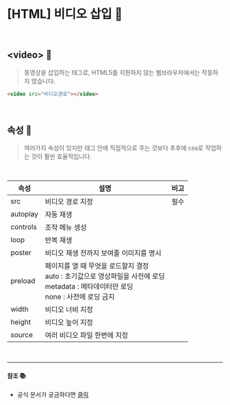 # [HTML] 비디오 삽입 📝

<br />

## **\<video> 💭**

> 동영상을 삽입하는 태그로, HTML5를 지원하지 않는 웹브라우저에서는 작동하지 않습니다.

```html
<video src="비디오경로"></video>
```

<br />

## **속성 💭**

> 여러가지 속성이 있지만 태그 안에 직접적으로 주는 것보다 추후에 css로 작업하는 것이 훨씬 효율적입니다.

<br />

| 속성     | 설명                                                                                                                                              | 비고 |
| -------- | ------------------------------------------------------------------------------------------------------------------------------------------------- | ---- |
| src      | 비디오 경로 지정                                                                                                                                  | 필수 |
| autoplay | 자동 재생                                                                                                                                         |      |
| controls | 조작 메뉴 생성                                                                                                                                    |      |
| loop     | 반복 재생                                                                                                                                         |      |
| poster   | 비디오 재생 전까지 보여줄 이미지를 명시                                                                                                           |      |
| preload  | 페이지를 열 때 무엇을 로드할지 결정<br />auto : 초기값으로 영상파일을 사전에 로딩<br />metadata : 메타데이터만 로딩 <br />none : 사전에 로딩 금지 |      |
| width    | 비디오 너비 지정                                                                                                                                  |      |
| height   | 비디오 높이 지정                                                                                                                                  |      |
| source   | 여러 비디오 파일 한번에 지정                                                                                                                      |      |

<br />

---

#### **참조 📚**

- 공식 문서가 궁금하다면 [클릭](https://developer.mozilla.org/ko/docs/Web/HTML/Element/Video)
